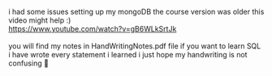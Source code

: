 i had some issues setting up my mongoDB the course version was older this video might help :) <br>
https://www.youtube.com/watch?v=gB6WLkSrtJk
 <br> <br>
you will find my notes in HandWritingNotes.pdf file if you want to learn SQL i have wrote every statement i learned i just hope my handwriting is not confusing :angel:
